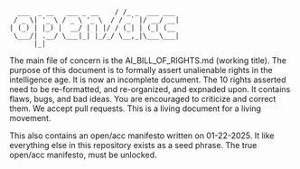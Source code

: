 ```                           __             
  ___  _ __   ___ _ __    / /_ _  ___ ___ 
 / _ \| '_ \ / _ \ '_ \  / / _` |/ __/ __|
| (_) | |_) |  __/ | | |/ / (_| | (_| (__ 
 \___/| .__/ \___|_| |_/_/ \__,_|\___\___|
      |_|                                 
```

The main file of concern is the AI_BILL_OF_RIGHTS.md (working title).
The purpose of this document is to formally assert unalienable rights in the intelligence age.
It is now an incomplete document. The 10 rights asserted need to be re-formatted, and re-organized, and expnaded upon.
It contains flaws, bugs, and bad ideas. You are encouraged to criticize and correct them.
We accept pull requests. This is a living document for a living movement.

This also contains an open/acc manifesto written on 01-22-2025.
It like everything else in this repository exists as a seed phrase.
The true open/acc manifesto, must be unlocked.

